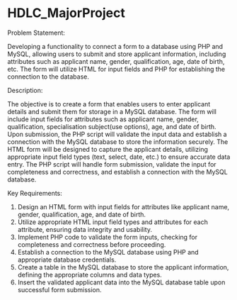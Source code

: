 # HDLC_MajorProject

Problem Statement:

Developing a functionality to connect a form to a database using PHP and MySQL, allowing users
to submit and store applicant information, including attributes such as applicant name, gender,
qualification, age, date of birth, etc. The form will utilize HTML for input fields and PHP for
establishing the connection to the database.

Description:

The objective is to create a form that enables users to enter applicant details and submit them for
storage in a MySQL database. The form will include input fields for attributes such as applicant
name, gender, qualification, specialisation subject(use options), age, and date of birth. Upon
submission, the PHP script will validate the input data and establish a connection with the MySQL
database to store the information securely.
The HTML form will be designed to capture the applicant details, utilizing appropriate input field
types (text, select, date, etc.) to ensure accurate data entry. The PHP script will handle form
submission, validate the input for completeness and correctness, and establish a connection with
the MySQL database.

Key Requirements:

1. Design an HTML form with input fields for attributes like applicant name, gender, qualification,
age, and date of birth.
2. Utilize appropriate HTML input field types and attributes for each attribute, ensuring data
integrity and usability.
3. Implement PHP code to validate the form inputs, checking for completeness and correctness
before proceeding.
4. Establish a connection to the MySQL database using PHP and appropriate database credentials.
5. Create a table in the MySQL database to store the applicant information, defining the appropriate
columns and data types.
6. Insert the validated applicant data into the MySQL database table upon successful form
submission.
